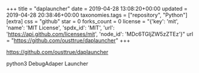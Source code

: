 +++
title = "daplauncher"
date = 2019-04-28 13:08:20+00:00
updated = 2019-04-28 20:38:46+00:00
taxonomies.tags = ["repository", "Python"]
[extra]
css = "github"
star = 0
forks_count = 0
license = "{'key': 'mit', 'name': 'MIT License', 'spdx_id': 'MIT', 'url': 'https://api.github.com/licenses/mit', 'node_id': 'MDc6TGljZW5zZTEz'}"
url = "https://github.com/ousttrue/daplauncher"
+++

<https://github.com/ousttrue/daplauncher>

python3 DebugAdaper Launcher
